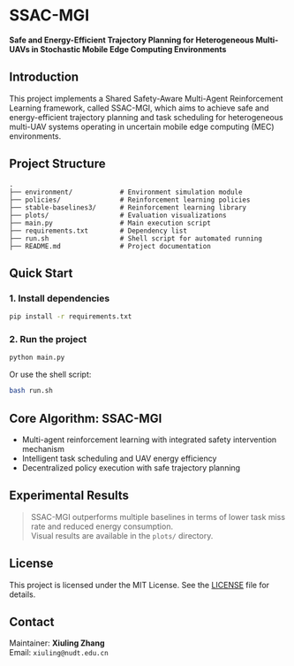 # SSAC-MGI

**Safe and Energy-Efficient Trajectory Planning for Heterogeneous Multi-UAVs in Stochastic Mobile Edge Computing Environments**

## Introduction

This project implements a Shared Safety-Aware Multi-Agent Reinforcement Learning framework, called SSAC-MGI, which aims to achieve safe and energy-efficient trajectory planning and task scheduling for heterogeneous multi-UAV systems operating in uncertain mobile edge computing (MEC) environments.

## Project Structure

```
.
├── environment/            # Environment simulation module
├── policies/               # Reinforcement learning policies
├── stable-baselines3/      # Reinforcement learning library
├── plots/                  # Evaluation visualizations
├── main.py                 # Main execution script
├── requirements.txt        # Dependency list
├── run.sh                  # Shell script for automated running
├── README.md               # Project documentation
```

## Quick Start

### 1. Install dependencies

```bash
pip install -r requirements.txt
```

### 2. Run the project

```bash
python main.py
```

Or use the shell script:

```bash
bash run.sh
```

## Core Algorithm: SSAC-MGI

- Multi-agent reinforcement learning with integrated safety intervention mechanism
- Intelligent task scheduling and UAV energy efficiency
- Decentralized policy execution with safe trajectory planning

## Experimental Results

> SSAC-MGI outperforms multiple baselines in terms of lower task miss rate and reduced energy consumption.  
> Visual results are available in the `plots/` directory.

## License

This project is licensed under the MIT License. See the [LICENSE](./LICENSE) file for details.

## Contact

Maintainer: **Xiuling Zhang**  
Email: `xiuling@nudt.edu.cn`
